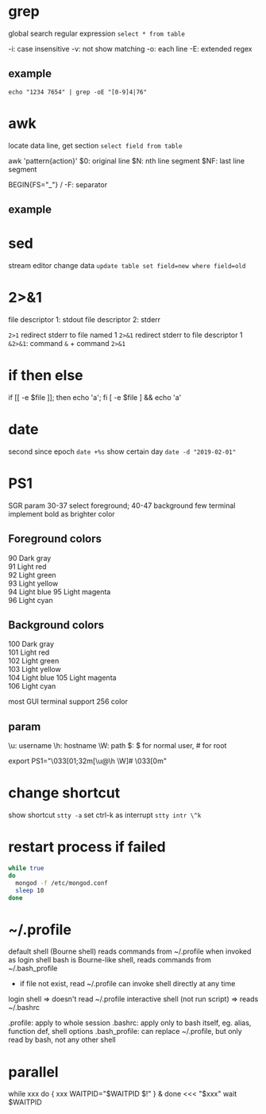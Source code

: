 # grep
global search regular expression
`select * from table`

-i: case insensitive
-v: not show matching
-o: each line
-E: extended regex

## example
`echo "1234 7654" | grep -oE "[0-9]4|76"` 


# awk
locate data line, get section
`select field from table`

awk 'pattern{action}'
$0: original line
$N: nth line segment
$NF: last line segment

BEGIN{FS="_"} / -F: separator

## example

# sed
stream editor
change data
`update table set field=new where field=old`


# 2>&1
file descriptor 1: stdout
file descriptor 2: stderr

`2>1` redirect stderr to file named 1
`2>&1` redirect stderr to file descriptor 1
`&2>&1`: command `&` + command `2>&1`


# if then else
if [[ -e $file ]]; then echo 'a'; fi
[ -e $file ] && echo 'a'

# date
second since epoch `date +%s`
show certain day `date -d "2019-02-01"`

# PS1
SGR param 30-37 select foreground; 40-47 background
few terminal implement bold as brighter color


## Foreground colors
90   Dark gray  
91   Light red  
92   Light green    
93   Light yellow   
94   Light blue 
95   Light magenta  
96   Light cyan  

## Background colors
100  Dark gray  
101  Light red  
102  Light green    
103  Light yellow   
104  Light blue 
105  Light magenta  
106  Light cyan 

most GUI terminal support 256 color

## param
\u: username
\h: hostname
\W: path
\$: $ for normal user, # for root

export PS1="\033[01;32m[\u@\h \W]# \033[0m"

# change shortcut
show shortcut `stty -a`
set ctrl-k as interrupt `stty intr \^k`

# restart process if failed
```bash
while true
do
  mongod -f /etc/mongod.conf
  sleep 10
done
```
# ~/.profile
default shell (Bourne shell) reads commands from ~/.profile when invoked as login shell
bash is Bourne-like shell, reads commands from ~/.bash_profile
  - if file not exist, read ~/.profile
can invoke shell directly at any time

login shell => doesn't read ~/.profile
interactive shell (not run script) => reads ~/.bashrc

.profile: apply to whole session
.bashrc: apply only to bash itself, eg. alias, function def, shell options
.bash_profile: can replace ~/.profile, but only read by bash, not any other shell

# parallel
while xxx
do {
  xxx
  WAITPID="$WAITPID $!"
} &
done <<< "$xxx"
wait $WAITPID







